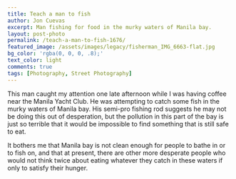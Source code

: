 ```yaml
---
title: Teach a man to fish
author: Jon Cuevas
excerpt: Man fishing for food in the murky waters of Manila bay.
layout: post-photo
permalink: /teach-a-man-to-fish-1676/
featured_image: /assets/images/legacy/fisherman_IMG_6663-flat.jpg
bg_color: 'rgba(0, 0, 0, .8);'
text_color: light
comments: true
tags: [Photography, Street Photography]
---
```

<p class="lead">This man caught my attention one late afternoon while I was having coffee near the Manila Yacht Club. He was attempting to catch some fish in the murky waters of Manila bay. His semi-pro fishing rod suggests he may not be doing this out of desperation, but the pollution in this part of the bay is just so terrible that it would be impossible to find something that is still safe to eat.</p>

It bothers me that Manila bay is not clean enough for people to bathe in or to fish on, and that at present, there are other more desperate people who would not think twice about eating whatever they catch in these waters if only to satisfy their hunger.

